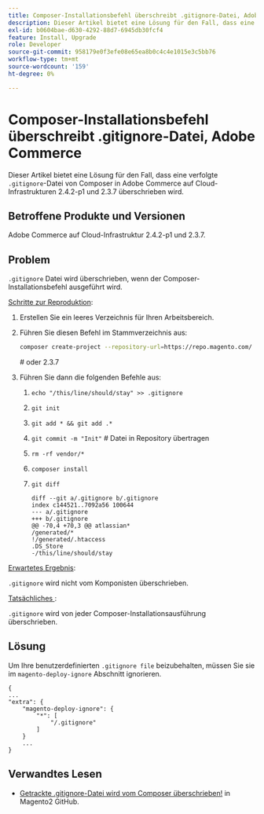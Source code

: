 ```yaml
---
title: Composer-Installationsbefehl überschreibt .gitignore-Datei, Adobe Commerce
description: Dieser Artikel bietet eine Lösung für den Fall, dass eine verfolgte Datei ".gitignore“ von Composer in Adobe Commerce unter den Cloud-Infrastrukturen 2.4.2-p1 und 2.3.7 überschrieben wird.
exl-id: b0604bae-d630-4292-88d7-6945db30fcf4
feature: Install, Upgrade
role: Developer
source-git-commit: 958179e0f3efe08e65ea8b0c4c4e1015e3c5bb76
workflow-type: tm+mt
source-wordcount: '159'
ht-degree: 0%

---
```


# Composer-Installationsbefehl überschreibt .gitignore-Datei, Adobe Commerce

Dieser Artikel bietet eine Lösung für den Fall, dass eine verfolgte `.gitignore`-Datei von Composer in Adobe Commerce auf Cloud-Infrastrukturen 2.4.2-p1 und 2.3.7 überschrieben wird.

## Betroffene Produkte und Versionen

Adobe Commerce auf Cloud-Infrastruktur 2.4.2-p1 und 2.3.7.

## Problem

`.gitignore` Datei wird überschrieben, wenn der Composer-Installationsbefehl ausgeführt wird.

<u>Schritte zur Reproduktion</u>:


1. Erstellen Sie ein leeres Verzeichnis für Ihren Arbeitsbereich.
1. Führen Sie diesen Befehl im Stammverzeichnis aus:

   ```bash
   composer create-project --repository-url=https://repo.magento.com/ magento/project-community-edition:2.4.2-p1.
   ```

   \# oder 2.3.7

1. Führen Sie dann die folgenden Befehle aus:
   1. `echo "/this/line/should/stay" >> .gitignore`
   1. `git init`
   1. `git add * && git add .*`
   1. `git commit -m "Init"` # Datei in Repository übertragen
   1. `rm -rf vendor/*`
   1. `composer install`
   1. `git diff`

      ```git
      diff --git a/.gitignore b/.gitignore
      index c144521..7092a56 100644
      --- a/.gitignore
      +++ b/.gitignore
      @@ -70,4 +70,3 @@ atlassian*
      /generated/*
      !/generated/.htaccess
      .DS_Store
      -/this/line/should/stay
      ```

<u>Erwartetes Ergebnis</u>:

`.gitignore` wird nicht vom Komponisten überschrieben.

<u>Tatsächliches </u>:

`.gitignore` wird von jeder Composer-Installationsausführung überschrieben.

## Lösung

Um Ihre benutzerdefinierten `.gitignore file` beizubehalten, müssen Sie sie im `magento-deploy-ignore` Abschnitt ignorieren.

```git
{
...
"extra": {
    "magento-deploy-ignore": {
        "*": [
            "/.gitignore"
        ]
    }
    ...
}
```


## Verwandtes Lesen

* [Getrackte .gitignore-Datei wird vom Composer überschrieben!](https://github.com/magento/magento2/issues/32888) in Magento2 GitHub.
